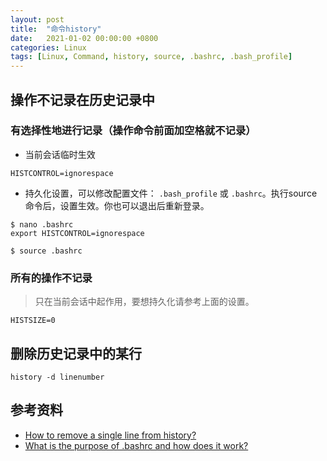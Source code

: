 ```yaml
---
layout: post
title:  "命令history"
date:   2021-01-02 00:00:00 +0800
categories: Linux
tags: [Linux, Command, history, source, .bashrc, .bash_profile]
---
```


## 操作不记录在历史记录中
### 有选择性地进行记录（操作命令前面加空格就不记录）
* 当前会话临时生效
```shell
HISTCONTROL=ignorespace
```

* 持久化设置，可以修改配置文件： ```.bash_profile``` 或 ```.bashrc```。执行source命令后，设置生效。你也可以退出后重新登录。
```shell
$ nano .bashrc
export HISTCONTROL=ignorespace

$ source .bashrc
```

### 所有的操作不记录
> 只在当前会话中起作用，要想持久化请参考上面的设置。
```shell
HISTSIZE=0
```

## 删除历史记录中的某行
```shell
history -d linenumber
```

## 参考资料
* [How to remove a single line from history?](https://unix.stackexchange.com/questions/49214/how-to-remove-a-single-line-from-history)
* [What is the purpose of .bashrc and how does it work?](https://unix.stackexchange.com/questions/129143/what-is-the-purpose-of-bashrc-and-how-does-it-work)
